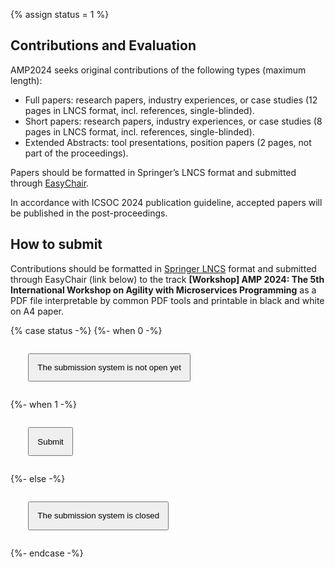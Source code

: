 {% assign status = 1 %}

Contributions and Evaluation
----------------------------
AMP2024 seeks original contributions of the following types (maximum length):

- Full papers: research papers, industry experiences, or case studies (12 pages in LNCS format, incl. references, single-blinded).
- Short papers: research papers, industry experiences, or case studies (8 pages in LNCS format, incl. references, single-blinded).
- Extended Abstracts: tool presentations, position papers (2 pages, not part of the proceedings).

Papers should be formatted in Springer’s LNCS format and submitted through [EasyChair](https://easychair.org/conferences/?conf=icsoc2024).

In accordance with ICSOC 2024 publication guideline, accepted papers will be published in the post-proceedings.

## How to submit

Contributions should be formatted in [Springer LNCS](https://www.springer.com/computer/lncs?SGWID=0-164-2-791344-0) format
and submitted through EasyChair (link below)
to the track __[Workshop] AMP 2024: The 5th International Workshop on Agility with Microservices Programming__
as a PDF file interpretable by common PDF tools and printable in black and white on A4 paper.

{% case status -%}
{%- when 0 -%}
<p style="margin:2em;" class="text-center">
    <button style="padding:1em;" type="button" class="btn btn-primary btn-lg disabled">The submission system is not open yet</button>
</p>
{%- when 1 -%}
<p style="margin:2em;" class="text-center">
    <a href="https://easychair.org/conferences/?conf=icsoc2024"><button style="padding:1em;" type="button" class="btn btn-primary btn-lg">Submit</button></a>
</p>
{%- else -%}
<p style="margin:2em;" class="text-center">
    <button style="padding:1em;" type="button" class="btn btn-primary btn-lg disabled">The submission system is closed</button>
</p>
{%- endcase -%}
